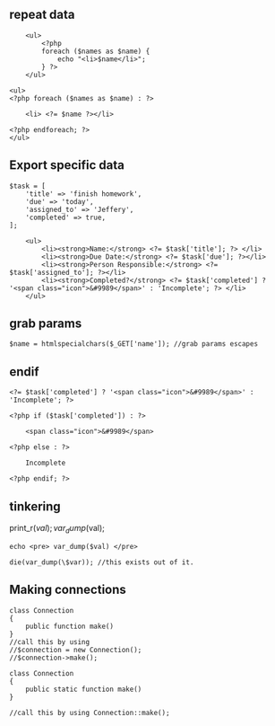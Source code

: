 ## repeat data

```
    <ul>
        <?php
        foreach ($names as $name) {
            echo "<li>$name</li>";
        } ?>
    </ul>
```

```
<ul>
<?php foreach ($names as $name) : ?>

    <li> <?= $name ?></li>

<?php endforeach; ?>
</ul>
```

## Export specific data

```
$task = [
    'title' => 'finish homework',
    'due' => 'today',
    'assigned_to' => 'Jeffery',
    'completed' => true,
];
```

```
    <ul>
        <li><strong>Name:</strong> <?= $task['title']; ?> </li>
        <li><strong>Due Date:</strong> <?= $task['due']; ?></li>
        <li><strong>Person Responsible:</strong> <?= $task['assigned_to']; ?></li>
        <li><strong>Completed?</strong> <?= $task['completed'] ? '<span class="icon">&#9989</span>' : 'Incomplete'; ?> </li>
    </ul>

```

## grab params

```
$name = htmlspecialchars($_GET['name']); //grab params escapes
```

## endif

```
<?= $task['completed'] ? '<span class="icon">&#9989</span>' : 'Incomplete'; ?>
```

```
<?php if ($task['completed']) : ?>

    <span class="icon">&#9989</span>

<?php else : ?>

    Incomplete

<?php endif; ?>
```

## tinkering

print_r($val);
var_dump($val);

```
echo <pre> var_dump($val) </pre>
```

```
die(var_dump(\$var)); //this exists out of it.
```

## Making connections

```
class Connection
{
    public function make()
}
//call this by using
//$connection = new Connection();
//$connection->make();

```

```
class Connection
{
    public static function make()
}

//call this by using Connection::make();
```
